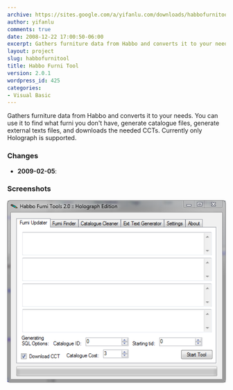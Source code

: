 ```yaml
---
archive: https://sites.google.com/a/yifanlu.com/downloads/habbofurnitool.zip
author: yifanlu
comments: true
date: 2008-12-22 17:00:50-06:00
excerpt: Gathers furniture data from Habbo and converts it to your needs.
layout: project
slug: habbofurnitool
title: Habbo Furni Tool
version: 2.0.1
wordpress_id: 425
categories:
- Visual Basic
---
```


Gathers furniture data from Habbo and converts it to your needs. You can use it to find what furni you don't have, generate catalogue files, generate external texts files, and downloads the needed CCTs. Currently only Holograph is supported. 

### Changes

* **2009-02-05**: 

### Screenshots

![Screen 0](/images/2012/01/habbofurnitool_screen.png)


